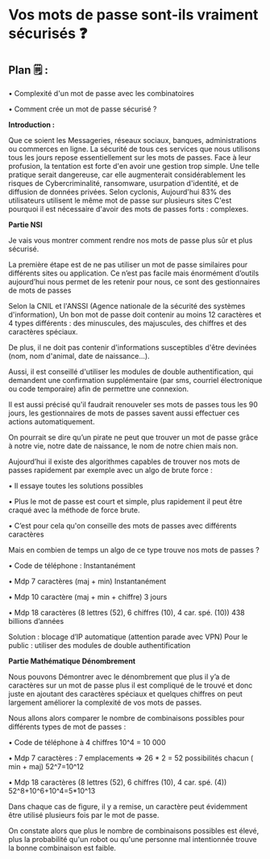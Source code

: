 # Vos mots de passe sont-ils vraiment sécurisés ❓

## Plan 🗒 :

• Complexité d'un mot de passe avec les combinatoires

• Comment crée un mot de passe sécurisé ?

**Introduction :**

Que ce soient les Messageries, réseaux sociaux, banques, administrations ou commerces en ligne. La sécurité de tous ces services que nous utilisons tous les jours repose essentiellement sur les mots de passes. Face à leur profusion, la tentation est forte d'en avoir une gestion trop simple. Une telle pratique serait dangereuse, car elle augmenterait considérablement les risques de Cybercriminalité, ransomware, usurpation d'identité, et de diffusion de données privées. Selon cyclonis, Aujourd'hui 83% des utilisateurs utilisent le même mot de passe sur plusieurs sites C'est pourquoi il est nécessaire d'avoir des mots de passes forts : complexes.

**Partie NSI** 

Je vais vous montrer comment rendre nos mots de passe plus sûr et plus sécurisé. 

La première étape est de ne pas utiliser un mot de passe similaires pour différents sites ou application. Ce n’est pas facile mais énormément d’outils aujourd’hui nous permet de les retenir pour nous, ce sont des gestionnaires de mots de passes

Selon la CNIL et l'ANSSI (Agence nationale de la sécurité des systèmes d'information), Un bon mot de passe doit contenir au moins 12 caractères et 4 types différents : des minuscules, des majuscules, des chiffres et des caractères spéciaux.

De plus, il ne doit pas contenir d'informations susceptibles d'être devinées (nom, nom d'animal, date de naissance...).
 
Aussi, il est conseillé d'utiliser les modules de double authentification, qui demandent une confirmation supplémentaire (par sms, courriel électronique ou code temporaire) afin de permettre une connexion. 

Il est aussi précisé qu'il faudrait renouveler ses mots de passes tous les 90 jours, les gestionnaires de mots de passes savent aussi effectuer ces actions automatiquement. 

On pourrait se dire qu’un pirate ne peut que trouver un mot de passe grâce à notre vie, notre date de naissance, le nom de notre chien mais non.

Aujourd’hui il existe des algorithmes capables de trouver nos mots de passes rapidement par exemple avec un algo de brute force :

• Il essaye toutes les solutions possibles 

• Plus le mot de passe est court et simple, plus rapidement il peut être craqué avec la méthode de force brute.  

• C’est pour cela qu'on conseille des mots de passes avec différents caractères

Mais en combien de temps un algo de ce type trouve nos mots de passes ?

•  Code de téléphone : Instantanément

• Mdp 7 caractères (maj + min) Instantanément 

• Mdp 10 caractère (maj + min + chiffre) 3 jours

• Mdp 18 caractères (8 lettres (52), 6 chiffres (10), 4 car. spé. (10)) 438 
billions d’années

Solution : blocage d’IP automatique (attention parade avec VPN) 
Pour le public : utiliser des modules de double authentification

**Partie Mathématique Dénombrement** 

Nous pouvons Démontrer avec le dénombrement que plus il y’a de caractères sur un mot de passe plus il est compliqué de le trouvé et donc juste en ajoutant des caractères spéciaux et quelques chiffres on peut largement améliorer la complexité de vos mots de passes.

Nous allons alors comparer le nombre de combinaisons possibles pour différents
types de mot de passes :

• Code de téléphone à 4 chiffres 10^4 = 10 000
	
• Mdp 7 caractères : 7 emplacements => 26 * 2 = 52 possibilités chacun ( min + maj)  52^7=10^12

• Mdp 18 caractères (8 lettres (52), 6 chiffres (10), 4 car. spé. (4))  52^8+10^6+10^4=5*10^13

Dans chaque cas de figure, il y a remise, un caractère peut évidemment être utilisé plusieurs fois par le mot de passe. 

On constate alors que plus le nombre de combinaisons possibles est élevé, plus la probabilité qu'un robot ou qu'une personne mal intentionnée trouve la bonne combinaison est faible.
